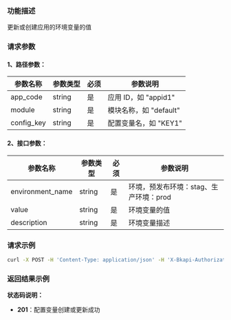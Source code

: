 ### 功能描述  
更新或创建应用的环境变量的值  

### 请求参数  

#### 1、路径参数：  
|   参数名称   |    参数类型  |  必须  |     参数说明     |  
| ------------ | ------------ | ------ | ---------------- |  
| app_code   | string | 是 | 应用 ID，如 "appid1" |  
| module   | string | 是 | 模块名称，如 "default" |  
| config_key | string | 是 | 配置变量名，如 "KEY1" |  

#### 2、接口参数：  
|   参数名称   |    参数类型  |  必须  |     参数说明     |  
| ------------ | ------------ | ------ | ---------------- |  
| environment_name   | string | 是 | 环境，预发布环境：stag、生产环境：prod |  
| value   | string | 是 | 环境变量的值 |  
| description | string | 是 | 环境变量描述 |  

### 请求示例  
```bash
curl -X POST -H 'Content-Type: application/json' -H 'X-Bkapi-Authorization: {"bk_app_code": "apigw-api-test", "bk_app_secret": "***", "bk_token": "***"}' -d '{    "environment_name": "stag",    "value": "0.0.1",    "description": "d0.0.1版本"}' --insecure http://bkapi.example.com/api/bkpaas3/prod/bkapps/applications/appid1/modules/default/config_vars/KEY1/
```  

### 返回结果示例  

**状态码说明：**  
- **201**：配置变量创建或更新成功